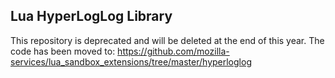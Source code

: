 Lua HyperLogLog Library
-----------------------

This repository is deprecated and will be deleted at the end of this year. The
code has been moved to: https://github.com/mozilla-services/lua_sandbox_extensions/tree/master/hyperloglog
